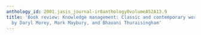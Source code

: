 ```yaml
---
anthology_id: 2001.jasis_journal-ir0anthology0volumeA52A13.9
title: 'Book review: Knowledge management: Classic and contemporary works, edited
  by Daryl Morey, Mark Maybury, and Bhavani Thuraisingham'
---
```

